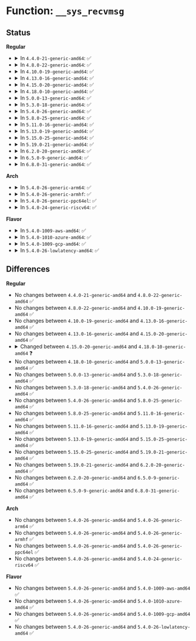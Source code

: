 # Function: <code>__sys_recvmsg</code>

## Status
<b>Regular</b>
<ul>
<li>
<details>
<summary>In <code>4.4.0-21-generic-amd64</code>: ✅</summary>

```c
long int __sys_recvmsg(int fd, struct user_msghdr * msg, unsigned int flags)
```

```json
{
  "name": "__sys_recvmsg",
  "collision_type": "Unique Global",
  "inline_type": "No",
  "funcs": [
    {
      "addr": 18446744071586182848,
      "name": "__sys_recvmsg",
      "external": true,
      "loc": "net/socket.c:2135",
      "file": "net/socket.c",
      "inline": "seen, unknown",
      "caller_inline": [],
      "caller_func": [
        "net/socket.c:SyS_socketcall",
        "net/compat.c:compat_SyS_socketcall"
      ]
    }
  ],
  "symbols": [
    {
      "addr": 18446744071586182848,
      "name": "__sys_recvmsg",
      "section": ".text",
      "bind": "STB_GLOBAL",
      "size": 138
    }
  ]
}
```
</details>
</li>
<li>
<details>
<summary>In <code>4.8.0-22-generic-amd64</code>: ✅</summary>

```c
long int __sys_recvmsg(int fd, struct user_msghdr * msg, unsigned int flags)
```

```json
{
  "name": "__sys_recvmsg",
  "collision_type": "Unique Global",
  "inline_type": "No",
  "funcs": [
    {
      "addr": 18446744071586603344,
      "name": "__sys_recvmsg",
      "external": true,
      "loc": "net/socket.c:2134",
      "file": "net/socket.c",
      "inline": "seen, unknown",
      "caller_inline": [],
      "caller_func": [
        "net/socket.c:SyS_socketcall",
        "net/compat.c:compat_SyS_socketcall"
      ]
    }
  ],
  "symbols": [
    {
      "addr": 18446744071586603344,
      "name": "__sys_recvmsg",
      "section": ".text",
      "bind": "STB_GLOBAL",
      "size": 138
    }
  ]
}
```
</details>
</li>
<li>
<details>
<summary>In <code>4.10.0-19-generic-amd64</code>: ✅</summary>

```c
long int __sys_recvmsg(int fd, struct user_msghdr * msg, unsigned int flags)
```

```json
{
  "name": "__sys_recvmsg",
  "collision_type": "Unique Global",
  "inline_type": "No",
  "funcs": [
    {
      "addr": 18446744071586787792,
      "name": "__sys_recvmsg",
      "external": true,
      "loc": "net/socket.c:2179",
      "file": "net/socket.c",
      "inline": "seen, unknown",
      "caller_inline": [],
      "caller_func": [
        "net/socket.c:SyS_socketcall",
        "net/compat.c:compat_SyS_socketcall"
      ]
    }
  ],
  "symbols": [
    {
      "addr": 18446744071586787792,
      "name": "__sys_recvmsg",
      "section": ".text",
      "bind": "STB_GLOBAL",
      "size": 138
    }
  ]
}
```
</details>
</li>
<li>
<details>
<summary>In <code>4.13.0-16-generic-amd64</code>: ✅</summary>

```c
long int __sys_recvmsg(int fd, struct user_msghdr * msg, unsigned int flags)
```

```json
{
  "name": "__sys_recvmsg",
  "collision_type": "Unique Global",
  "inline_type": "No",
  "funcs": [
    {
      "addr": 18446744071586911776,
      "name": "__sys_recvmsg",
      "external": true,
      "loc": "net/socket.c:2229",
      "file": "net/socket.c",
      "inline": "seen, unknown",
      "caller_inline": [],
      "caller_func": [
        "net/socket.c:SyS_socketcall",
        "net/compat.c:compat_SyS_socketcall"
      ]
    }
  ],
  "symbols": [
    {
      "addr": 18446744071586911776,
      "name": "__sys_recvmsg",
      "section": ".text",
      "bind": "STB_GLOBAL",
      "size": 138
    }
  ]
}
```
</details>
</li>
<li>
<details>
<summary>In <code>4.15.0-20-generic-amd64</code>: ✅</summary>

```c
long int __sys_recvmsg(int fd, struct user_msghdr * msg, unsigned int flags)
```

```json
{
  "name": "__sys_recvmsg",
  "collision_type": "Unique Global",
  "inline_type": "No",
  "funcs": [
    {
      "addr": 18446744071587403712,
      "name": "__sys_recvmsg",
      "external": true,
      "loc": "net/socket.c:2222",
      "file": "net/socket.c",
      "inline": "seen, unknown",
      "caller_inline": [],
      "caller_func": [
        "net/socket.c:SyS_socketcall",
        "net/compat.c:compat_SyS_socketcall"
      ]
    }
  ],
  "symbols": [
    {
      "addr": 18446744071587403712,
      "name": "__sys_recvmsg",
      "section": ".text",
      "bind": "STB_GLOBAL",
      "size": 138
    }
  ]
}
```
</details>
</li>
<li>
<details>
<summary>In <code>4.18.0-10-generic-amd64</code>: ✅</summary>

```c
long int __sys_recvmsg(int fd, struct user_msghdr * msg, unsigned int flags, bool forbid_cmsg_compat)
```

```json
{
  "name": "__sys_recvmsg",
  "collision_type": "Unique Global",
  "inline_type": "No",
  "funcs": [
    {
      "addr": 18446744071587707344,
      "name": "__sys_recvmsg",
      "external": true,
      "loc": "net/socket.c:2325",
      "file": "net/socket.c",
      "inline": "seen, unknown",
      "caller_inline": [],
      "caller_func": [
        "net/socket.c:__ia32_sys_socketcall",
        "net/socket.c:__x64_sys_socketcall",
        "net/socket.c:__ia32_sys_recvmsg",
        "net/socket.c:__x64_sys_recvmsg",
        "net/compat.c:__x32_compat_sys_socketcall",
        "net/compat.c:__ia32_compat_sys_socketcall",
        "net/compat.c:__x32_compat_sys_recvmsg",
        "net/compat.c:__ia32_compat_sys_recvmsg"
      ]
    }
  ],
  "symbols": [
    {
      "addr": 18446744071587707344,
      "name": "__sys_recvmsg",
      "section": ".text",
      "bind": "STB_GLOBAL",
      "size": 155
    }
  ]
}
```
</details>
</li>
<li>
<details>
<summary>In <code>5.0.0-13-generic-amd64</code>: ✅</summary>

```c
long int __sys_recvmsg(int fd, struct user_msghdr * msg, unsigned int flags, bool forbid_cmsg_compat)
```

```json
{
  "name": "__sys_recvmsg",
  "collision_type": "Unique Global",
  "inline_type": "No",
  "funcs": [
    {
      "addr": 18446744071587840800,
      "name": "__sys_recvmsg",
      "external": true,
      "loc": "net/socket.c:2312",
      "file": "net/socket.c",
      "inline": "seen, unknown",
      "caller_inline": [],
      "caller_func": [
        "net/socket.c:__ia32_sys_socketcall",
        "net/socket.c:__x64_sys_socketcall",
        "net/socket.c:__ia32_sys_recvmsg",
        "net/socket.c:__x64_sys_recvmsg",
        "net/compat.c:__x32_compat_sys_socketcall",
        "net/compat.c:__ia32_compat_sys_socketcall",
        "net/compat.c:__x32_compat_sys_recvmsg",
        "net/compat.c:__ia32_compat_sys_recvmsg"
      ]
    }
  ],
  "symbols": [
    {
      "addr": 18446744071587840800,
      "name": "__sys_recvmsg",
      "section": ".text",
      "bind": "STB_GLOBAL",
      "size": 155
    }
  ]
}
```
</details>
</li>
<li>
<details>
<summary>In <code>5.3.0-18-generic-amd64</code>: ✅</summary>

```c
long int __sys_recvmsg(int fd, struct user_msghdr * msg, unsigned int flags, bool forbid_cmsg_compat)
```

```json
{
  "name": "__sys_recvmsg",
  "collision_type": "Unique Global",
  "inline_type": "No",
  "funcs": [
    {
      "addr": 18446744071588144848,
      "name": "__sys_recvmsg",
      "external": true,
      "loc": "net/socket.c:2523",
      "file": "net/socket.c",
      "inline": "seen, unknown",
      "caller_inline": [],
      "caller_func": [
        "net/socket.c:__ia32_sys_socketcall",
        "net/socket.c:__x64_sys_socketcall",
        "net/socket.c:__ia32_sys_recvmsg",
        "net/socket.c:__x64_sys_recvmsg",
        "net/compat.c:__do_compat_sys_socketcall",
        "net/compat.c:__x32_compat_sys_recvmsg",
        "net/compat.c:__ia32_compat_sys_recvmsg"
      ]
    }
  ],
  "symbols": [
    {
      "addr": 18446744071588144848,
      "name": "__sys_recvmsg",
      "section": ".text",
      "bind": "STB_GLOBAL",
      "size": 155
    }
  ]
}
```
</details>
</li>
<li>
<details>
<summary>In <code>5.4.0-26-generic-amd64</code>: ✅</summary>

```c
long int __sys_recvmsg(int fd, struct user_msghdr * msg, unsigned int flags, bool forbid_cmsg_compat)
```

```json
{
  "name": "__sys_recvmsg",
  "collision_type": "Unique Global",
  "inline_type": "No",
  "funcs": [
    {
      "addr": 18446744071588350112,
      "name": "__sys_recvmsg",
      "external": true,
      "loc": "net/socket.c:2603",
      "file": "net/socket.c",
      "inline": "seen, unknown",
      "caller_inline": [],
      "caller_func": [
        "net/socket.c:__ia32_sys_socketcall",
        "net/socket.c:__x64_sys_socketcall",
        "net/socket.c:__ia32_sys_recvmsg",
        "net/socket.c:__x64_sys_recvmsg",
        "net/compat.c:__do_compat_sys_socketcall",
        "net/compat.c:__x32_compat_sys_recvmsg",
        "net/compat.c:__ia32_compat_sys_recvmsg"
      ]
    }
  ],
  "symbols": [
    {
      "addr": 18446744071588350112,
      "name": "__sys_recvmsg",
      "section": ".text",
      "bind": "STB_GLOBAL",
      "size": 155
    }
  ]
}
```
</details>
</li>
<li>
<details>
<summary>In <code>5.8.0-25-generic-amd64</code>: ✅</summary>

```c
long int __sys_recvmsg(int fd, struct user_msghdr * msg, unsigned int flags, bool forbid_cmsg_compat)
```

```json
{
  "name": "__sys_recvmsg",
  "collision_type": "Unique Global",
  "inline_type": "No",
  "funcs": [
    {
      "addr": 18446744071589211072,
      "name": "__sys_recvmsg",
      "external": true,
      "loc": "net/socket.c:2637",
      "file": "net/socket.c",
      "inline": "seen, unknown",
      "caller_inline": [],
      "caller_func": [
        "net/socket.c:__do_sys_socketcall",
        "net/socket.c:__ia32_sys_recvmsg",
        "net/socket.c:__x64_sys_recvmsg",
        "net/compat.c:__do_compat_sys_socketcall",
        "net/compat.c:__x32_compat_sys_recvmsg",
        "net/compat.c:__ia32_compat_sys_recvmsg"
      ]
    }
  ],
  "symbols": [
    {
      "addr": 18446744071589211072,
      "name": "__sys_recvmsg",
      "section": ".text",
      "bind": "STB_GLOBAL",
      "size": 170
    }
  ]
}
```
</details>
</li>
<li>
<details>
<summary>In <code>5.11.0-16-generic-amd64</code>: ✅</summary>

```c
long int __sys_recvmsg(int fd, struct user_msghdr * msg, unsigned int flags, bool forbid_cmsg_compat)
```

```json
{
  "name": "__sys_recvmsg",
  "collision_type": "Unique Global",
  "inline_type": "No",
  "funcs": [
    {
      "addr": 18446744071589210176,
      "name": "__sys_recvmsg",
      "external": true,
      "loc": "net/socket.c:2632",
      "file": "net/socket.c",
      "inline": "seen, unknown",
      "caller_inline": [],
      "caller_func": [
        "net/socket.c:__do_sys_socketcall",
        "net/socket.c:__ia32_sys_recvmsg",
        "net/socket.c:__x64_sys_recvmsg",
        "net/compat.c:__do_compat_sys_socketcall",
        "net/compat.c:__x32_compat_sys_recvmsg",
        "net/compat.c:__ia32_compat_sys_recvmsg"
      ]
    }
  ],
  "symbols": [
    {
      "addr": 18446744071589210176,
      "name": "__sys_recvmsg",
      "section": ".text",
      "bind": "STB_GLOBAL",
      "size": 170
    }
  ]
}
```
</details>
</li>
<li>
<details>
<summary>In <code>5.13.0-19-generic-amd64</code>: ✅</summary>

```c
long int __sys_recvmsg(int fd, struct user_msghdr * msg, unsigned int flags, bool forbid_cmsg_compat)
```

```json
{
  "name": "__sys_recvmsg",
  "collision_type": "Unique Global",
  "inline_type": "No",
  "funcs": [
    {
      "addr": 18446744071589103728,
      "name": "__sys_recvmsg",
      "external": true,
      "loc": "net/socket.c:2616",
      "file": "net/socket.c",
      "inline": "seen, unknown",
      "caller_inline": [],
      "caller_func": [
        "net/socket.c:__do_sys_socketcall",
        "net/socket.c:__ia32_sys_recvmsg",
        "net/socket.c:__x64_sys_recvmsg",
        "net/compat.c:__do_compat_sys_socketcall",
        "net/compat.c:__x32_compat_sys_recvmsg",
        "net/compat.c:__ia32_compat_sys_recvmsg"
      ]
    }
  ],
  "symbols": [
    {
      "addr": 18446744071589103728,
      "name": "__sys_recvmsg",
      "section": ".text",
      "bind": "STB_GLOBAL",
      "size": 170
    }
  ]
}
```
</details>
</li>
<li>
<details>
<summary>In <code>5.15.0-25-generic-amd64</code>: ✅</summary>

```c
long int __sys_recvmsg(int fd, struct user_msghdr * msg, unsigned int flags, bool forbid_cmsg_compat)
```

```json
{
  "name": "__sys_recvmsg",
  "collision_type": "Unique Global",
  "inline_type": "No",
  "funcs": [
    {
      "addr": 18446744071589821376,
      "name": "__sys_recvmsg",
      "external": true,
      "loc": "net/socket.c:2689",
      "file": "net/socket.c",
      "inline": "seen, unknown",
      "caller_inline": [],
      "caller_func": [
        "net/socket.c:__do_sys_socketcall",
        "net/socket.c:__ia32_sys_recvmsg",
        "net/socket.c:__x64_sys_recvmsg",
        "net/compat.c:__do_compat_sys_socketcall",
        "net/compat.c:__x64_compat_sys_recvmsg",
        "net/compat.c:__ia32_compat_sys_recvmsg"
      ]
    }
  ],
  "symbols": [
    {
      "addr": 18446744071589821376,
      "name": "__sys_recvmsg",
      "section": ".text",
      "bind": "STB_GLOBAL",
      "size": 170
    }
  ]
}
```
</details>
</li>
<li>
<details>
<summary>In <code>5.19.0-21-generic-amd64</code>: ✅</summary>

```c
long int __sys_recvmsg(int fd, struct user_msghdr * msg, unsigned int flags, bool forbid_cmsg_compat)
```

```json
{
  "name": "__sys_recvmsg",
  "collision_type": "Unique Global",
  "inline_type": "No",
  "funcs": [
    {
      "addr": 18446744071591342224,
      "name": "__sys_recvmsg",
      "external": true,
      "loc": "net/socket.c:2765",
      "file": "net/socket.c",
      "inline": "seen, unknown",
      "caller_inline": [],
      "caller_func": [
        "net/socket.c:__do_sys_socketcall",
        "net/socket.c:__ia32_sys_recvmsg",
        "net/socket.c:__x64_sys_recvmsg",
        "net/compat.c:__do_compat_sys_socketcall",
        "net/compat.c:__ia32_compat_sys_recvmsg"
      ]
    }
  ],
  "symbols": [
    {
      "addr": 18446744071591342224,
      "name": "__sys_recvmsg",
      "section": ".text",
      "bind": "STB_GLOBAL",
      "size": 219
    }
  ]
}
```
</details>
</li>
<li>
<details>
<summary>In <code>6.2.0-20-generic-amd64</code>: ✅</summary>

```c
long int __sys_recvmsg(int fd, struct user_msghdr * msg, unsigned int flags, bool forbid_cmsg_compat)
```

```json
{
  "name": "__sys_recvmsg",
  "collision_type": "Unique Global",
  "inline_type": "No",
  "funcs": [
    {
      "addr": 18446744071593097696,
      "name": "__sys_recvmsg",
      "external": true,
      "loc": "net/socket.c:2753",
      "file": "net/socket.c",
      "inline": "seen, unknown",
      "caller_inline": [],
      "caller_func": [
        "net/socket.c:__do_sys_socketcall",
        "net/socket.c:__ia32_sys_recvmsg",
        "net/socket.c:__x64_sys_recvmsg",
        "net/compat.c:__do_compat_sys_socketcall",
        "net/compat.c:__ia32_compat_sys_recvmsg"
      ]
    }
  ],
  "symbols": [
    {
      "addr": 18446744071593097696,
      "name": "__sys_recvmsg",
      "section": ".text",
      "bind": "STB_GLOBAL",
      "size": 222
    }
  ]
}
```
</details>
</li>
<li>
<details>
<summary>In <code>6.5.0-9-generic-amd64</code>: ✅</summary>

```c
long int __sys_recvmsg(int fd, struct user_msghdr * msg, unsigned int flags, bool forbid_cmsg_compat)
```

```json
{
  "name": "__sys_recvmsg",
  "collision_type": "Unique Global",
  "inline_type": "No",
  "funcs": [
    {
      "addr": 18446744071593549904,
      "name": "__sys_recvmsg",
      "external": true,
      "loc": "net/socket.c:2791",
      "file": "net/socket.c",
      "inline": "seen, unknown",
      "caller_inline": [],
      "caller_func": [
        "net/socket.c:__do_sys_socketcall",
        "net/socket.c:__ia32_sys_recvmsg",
        "net/socket.c:__x64_sys_recvmsg",
        "net/compat.c:__do_compat_sys_socketcall",
        "net/compat.c:__ia32_compat_sys_recvmsg"
      ]
    }
  ],
  "symbols": [
    {
      "addr": 18446744071593549904,
      "name": "__sys_recvmsg",
      "section": ".text",
      "bind": "STB_GLOBAL",
      "size": 222
    }
  ]
}
```
</details>
</li>
<li>
<details>
<summary>In <code>6.8.0-31-generic-amd64</code>: ✅</summary>

```c
long int __sys_recvmsg(int fd, struct user_msghdr * msg, unsigned int flags, bool forbid_cmsg_compat)
```

```json
{
  "name": "__sys_recvmsg",
  "collision_type": "Unique Global",
  "inline_type": "No",
  "funcs": [
    {
      "addr": 18446744071594322192,
      "name": "__sys_recvmsg",
      "external": true,
      "loc": "net/socket.c:2861",
      "file": "net/socket.c",
      "inline": "seen, unknown",
      "caller_inline": [],
      "caller_func": [
        "net/socket.c:__do_sys_socketcall",
        "net/socket.c:__ia32_sys_recvmsg",
        "net/socket.c:__x64_sys_recvmsg",
        "net/compat.c:__do_compat_sys_socketcall",
        "net/compat.c:__ia32_compat_sys_recvmsg"
      ]
    }
  ],
  "symbols": [
    {
      "addr": 18446744071594322192,
      "name": "__sys_recvmsg",
      "section": ".text",
      "bind": "STB_GLOBAL",
      "size": 222
    }
  ]
}
```
</details>
</li>
</ul>
<b>Arch</b>
<ul>
<li>
<details>
<summary>In <code>5.4.0-26-generic-arm64</code>: ✅</summary>

```c
long int __sys_recvmsg(int fd, struct user_msghdr * msg, unsigned int flags, bool forbid_cmsg_compat)
```

```json
{
  "name": "__sys_recvmsg",
  "collision_type": "Unique Global",
  "inline_type": "No",
  "funcs": [
    {
      "addr": 18446603336501856976,
      "name": "__sys_recvmsg",
      "external": true,
      "loc": "net/socket.c:2603",
      "file": "net/socket.c",
      "inline": "seen, unknown",
      "caller_inline": [],
      "caller_func": [
        "net/socket.c:__arm64_sys_recvmsg",
        "net/compat.c:__do_compat_sys_socketcall",
        "net/compat.c:__arm64_compat_sys_recvmsg"
      ]
    }
  ],
  "symbols": [
    {
      "addr": 18446603336501856976,
      "name": "__sys_recvmsg",
      "section": ".text",
      "bind": "STB_GLOBAL",
      "size": 200
    }
  ]
}
```
</details>
</li>
<li>
<details>
<summary>In <code>5.4.0-26-generic-armhf</code>: ✅</summary>

```c
long int __sys_recvmsg(int fd, struct user_msghdr * msg, unsigned int flags, bool forbid_cmsg_compat)
```

```json
{
  "name": "__sys_recvmsg",
  "collision_type": "Unique Global",
  "inline_type": "No",
  "funcs": [
    {
      "addr": 3234624540,
      "name": "__sys_recvmsg",
      "external": true,
      "loc": "net/socket.c:2603",
      "file": "net/socket.c",
      "inline": "seen, unknown",
      "caller_inline": [],
      "caller_func": [
        "net/socket.c:__se_sys_recvmsg"
      ]
    }
  ],
  "symbols": [
    {
      "addr": 3234624540,
      "name": "__sys_recvmsg",
      "section": ".text",
      "bind": "STB_GLOBAL",
      "size": 164
    }
  ]
}
```
</details>
</li>
<li>
<details>
<summary>In <code>5.4.0-26-generic-ppc64el</code>: ✅</summary>

```c
long int __sys_recvmsg(int fd, struct user_msghdr * msg, unsigned int flags, bool forbid_cmsg_compat)
```

```json
{
  "name": "__sys_recvmsg",
  "collision_type": "Unique Global",
  "inline_type": "No",
  "funcs": [
    {
      "addr": 13835058055295259376,
      "name": "__sys_recvmsg",
      "external": true,
      "loc": "net/socket.c:2603",
      "file": "net/socket.c",
      "inline": "seen, unknown",
      "caller_inline": [],
      "caller_func": [
        "net/socket.c:__se_sys_socketcall",
        "net/socket.c:__se_sys_recvmsg",
        "net/compat.c:__do_compat_sys_socketcall",
        "net/compat.c:__se_compat_sys_recvmsg"
      ]
    }
  ],
  "symbols": [
    {
      "addr": 13835058055295259376,
      "name": "__sys_recvmsg",
      "section": ".text",
      "bind": "STB_GLOBAL",
      "size": 252
    }
  ]
}
```
</details>
</li>
<li>
<details>
<summary>In <code>5.4.0-24-generic-riscv64</code>: ✅</summary>

```c
long int __sys_recvmsg(int fd, struct user_msghdr * msg, unsigned int flags, bool forbid_cmsg_compat)
```

```json
{
  "name": "__sys_recvmsg",
  "collision_type": "Unique Global",
  "inline_type": "No",
  "funcs": [
    {
      "addr": 18446743936278184234,
      "name": "__sys_recvmsg",
      "external": true,
      "loc": "net/socket.c:2603",
      "file": "net/socket.c",
      "inline": "seen, unknown",
      "caller_inline": [],
      "caller_func": [
        "net/socket.c:__se_sys_recvmsg"
      ]
    }
  ],
  "symbols": [
    {
      "addr": 18446743936278184234,
      "name": "__sys_recvmsg",
      "section": ".text",
      "bind": "STB_GLOBAL",
      "size": 122
    }
  ]
}
```
</details>
</li>
</ul>
<b>Flavor</b>
<ul>
<li>
<details>
<summary>In <code>5.4.0-1009-aws-amd64</code>: ✅</summary>

```c
long int __sys_recvmsg(int fd, struct user_msghdr * msg, unsigned int flags, bool forbid_cmsg_compat)
```

```json
{
  "name": "__sys_recvmsg",
  "collision_type": "Unique Global",
  "inline_type": "No",
  "funcs": [
    {
      "addr": 18446744071587956896,
      "name": "__sys_recvmsg",
      "external": true,
      "loc": "net/socket.c:2603",
      "file": "net/socket.c",
      "inline": "seen, unknown",
      "caller_inline": [],
      "caller_func": [
        "net/socket.c:__ia32_sys_socketcall",
        "net/socket.c:__x64_sys_socketcall",
        "net/socket.c:__ia32_sys_recvmsg",
        "net/socket.c:__x64_sys_recvmsg",
        "net/compat.c:__do_compat_sys_socketcall",
        "net/compat.c:__x32_compat_sys_recvmsg",
        "net/compat.c:__ia32_compat_sys_recvmsg"
      ]
    }
  ],
  "symbols": [
    {
      "addr": 18446744071587956896,
      "name": "__sys_recvmsg",
      "section": ".text",
      "bind": "STB_GLOBAL",
      "size": 155
    }
  ]
}
```
</details>
</li>
<li>
<details>
<summary>In <code>5.4.0-1010-azure-amd64</code>: ✅</summary>

```c
long int __sys_recvmsg(int fd, struct user_msghdr * msg, unsigned int flags, bool forbid_cmsg_compat)
```

```json
{
  "name": "__sys_recvmsg",
  "collision_type": "Unique Global",
  "inline_type": "No",
  "funcs": [
    {
      "addr": 18446744071587670000,
      "name": "__sys_recvmsg",
      "external": true,
      "loc": "net/socket.c:2603",
      "file": "net/socket.c",
      "inline": "seen, unknown",
      "caller_inline": [],
      "caller_func": [
        "net/socket.c:__ia32_sys_socketcall",
        "net/socket.c:__x64_sys_socketcall",
        "net/socket.c:__ia32_sys_recvmsg",
        "net/socket.c:__x64_sys_recvmsg",
        "net/compat.c:__do_compat_sys_socketcall",
        "net/compat.c:__x32_compat_sys_recvmsg",
        "net/compat.c:__ia32_compat_sys_recvmsg"
      ]
    }
  ],
  "symbols": [
    {
      "addr": 18446744071587670000,
      "name": "__sys_recvmsg",
      "section": ".text",
      "bind": "STB_GLOBAL",
      "size": 155
    }
  ]
}
```
</details>
</li>
<li>
<details>
<summary>In <code>5.4.0-1009-gcp-amd64</code>: ✅</summary>

```c
long int __sys_recvmsg(int fd, struct user_msghdr * msg, unsigned int flags, bool forbid_cmsg_compat)
```

```json
{
  "name": "__sys_recvmsg",
  "collision_type": "Unique Global",
  "inline_type": "No",
  "funcs": [
    {
      "addr": 18446744071588288672,
      "name": "__sys_recvmsg",
      "external": true,
      "loc": "net/socket.c:2603",
      "file": "net/socket.c",
      "inline": "seen, unknown",
      "caller_inline": [],
      "caller_func": [
        "net/socket.c:__ia32_sys_socketcall",
        "net/socket.c:__x64_sys_socketcall",
        "net/socket.c:__ia32_sys_recvmsg",
        "net/socket.c:__x64_sys_recvmsg",
        "net/compat.c:__do_compat_sys_socketcall",
        "net/compat.c:__x32_compat_sys_recvmsg",
        "net/compat.c:__ia32_compat_sys_recvmsg"
      ]
    }
  ],
  "symbols": [
    {
      "addr": 18446744071588288672,
      "name": "__sys_recvmsg",
      "section": ".text",
      "bind": "STB_GLOBAL",
      "size": 155
    }
  ]
}
```
</details>
</li>
<li>
<details>
<summary>In <code>5.4.0-26-lowlatency-amd64</code>: ✅</summary>

```c
long int __sys_recvmsg(int fd, struct user_msghdr * msg, unsigned int flags, bool forbid_cmsg_compat)
```

```json
{
  "name": "__sys_recvmsg",
  "collision_type": "Unique Global",
  "inline_type": "No",
  "funcs": [
    {
      "addr": 18446744071588423744,
      "name": "__sys_recvmsg",
      "external": true,
      "loc": "net/socket.c:2603",
      "file": "net/socket.c",
      "inline": "seen, unknown",
      "caller_inline": [],
      "caller_func": [
        "net/socket.c:__ia32_sys_socketcall",
        "net/socket.c:__x64_sys_socketcall",
        "net/socket.c:__ia32_sys_recvmsg",
        "net/socket.c:__x64_sys_recvmsg",
        "net/compat.c:__do_compat_sys_socketcall",
        "net/compat.c:__x32_compat_sys_recvmsg",
        "net/compat.c:__ia32_compat_sys_recvmsg"
      ]
    }
  ],
  "symbols": [
    {
      "addr": 18446744071588423744,
      "name": "__sys_recvmsg",
      "section": ".text",
      "bind": "STB_GLOBAL",
      "size": 155
    }
  ]
}
```
</details>
</li>
</ul>

## Differences
<b>Regular</b>
<ul>
<li>
No changes between <code>4.4.0-21-generic-amd64</code> and <code>4.8.0-22-generic-amd64</code> ✅
</li>
<li>
No changes between <code>4.8.0-22-generic-amd64</code> and <code>4.10.0-19-generic-amd64</code> ✅
</li>
<li>
No changes between <code>4.10.0-19-generic-amd64</code> and <code>4.13.0-16-generic-amd64</code> ✅
</li>
<li>
No changes between <code>4.13.0-16-generic-amd64</code> and <code>4.15.0-20-generic-amd64</code> ✅
</li>
<li>
<details>
<summary>Changed between <code>4.15.0-20-generic-amd64</code> and <code>4.18.0-10-generic-amd64</code> ❓</summary>
<ul>
<li>
<b>Param added. </b>
<code>bool forbid_cmsg_compat</code>
</li>
</ul>
</details>
</li>
<li>
No changes between <code>4.18.0-10-generic-amd64</code> and <code>5.0.0-13-generic-amd64</code> ✅
</li>
<li>
No changes between <code>5.0.0-13-generic-amd64</code> and <code>5.3.0-18-generic-amd64</code> ✅
</li>
<li>
No changes between <code>5.3.0-18-generic-amd64</code> and <code>5.4.0-26-generic-amd64</code> ✅
</li>
<li>
No changes between <code>5.4.0-26-generic-amd64</code> and <code>5.8.0-25-generic-amd64</code> ✅
</li>
<li>
No changes between <code>5.8.0-25-generic-amd64</code> and <code>5.11.0-16-generic-amd64</code> ✅
</li>
<li>
No changes between <code>5.11.0-16-generic-amd64</code> and <code>5.13.0-19-generic-amd64</code> ✅
</li>
<li>
No changes between <code>5.13.0-19-generic-amd64</code> and <code>5.15.0-25-generic-amd64</code> ✅
</li>
<li>
No changes between <code>5.15.0-25-generic-amd64</code> and <code>5.19.0-21-generic-amd64</code> ✅
</li>
<li>
No changes between <code>5.19.0-21-generic-amd64</code> and <code>6.2.0-20-generic-amd64</code> ✅
</li>
<li>
No changes between <code>6.2.0-20-generic-amd64</code> and <code>6.5.0-9-generic-amd64</code> ✅
</li>
<li>
No changes between <code>6.5.0-9-generic-amd64</code> and <code>6.8.0-31-generic-amd64</code> ✅
</li>
</ul>
<b>Arch</b>
<ul>
<li>
No changes between <code>5.4.0-26-generic-amd64</code> and <code>5.4.0-26-generic-arm64</code> ✅
</li>
<li>
No changes between <code>5.4.0-26-generic-amd64</code> and <code>5.4.0-26-generic-armhf</code> ✅
</li>
<li>
No changes between <code>5.4.0-26-generic-amd64</code> and <code>5.4.0-26-generic-ppc64el</code> ✅
</li>
<li>
No changes between <code>5.4.0-26-generic-amd64</code> and <code>5.4.0-24-generic-riscv64</code> ✅
</li>
</ul>
<b>Flavor</b>
<ul>
<li>
No changes between <code>5.4.0-26-generic-amd64</code> and <code>5.4.0-1009-aws-amd64</code> ✅
</li>
<li>
No changes between <code>5.4.0-26-generic-amd64</code> and <code>5.4.0-1010-azure-amd64</code> ✅
</li>
<li>
No changes between <code>5.4.0-26-generic-amd64</code> and <code>5.4.0-1009-gcp-amd64</code> ✅
</li>
<li>
No changes between <code>5.4.0-26-generic-amd64</code> and <code>5.4.0-26-lowlatency-amd64</code> ✅
</li>
</ul>
